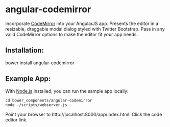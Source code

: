 angular-codemirror
==================

Incorporate [CodeMirror](http://www.codemirror.net) into your AngularJS app. Presents the editor in a resizable, draggable modal dialog styled with Twitter Bootstrap. Pass in any valid CodeMirror options to make the editor fit your app needs.

Installation:
-------------
bower install angular-codemirror

Example App:
------------
With [Node.js](http://nodejs.org) installed, you can run the sample app locally:

    cd bower_components/angular-codemirror
    node ./scripts/webserver.js

Point your browser to http://localhost:8000/app/index.html. Click the code editor link.

